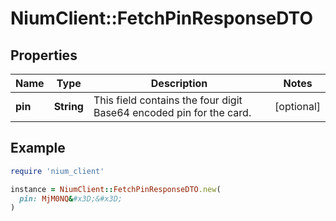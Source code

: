 # NiumClient::FetchPinResponseDTO

## Properties

| Name | Type | Description | Notes |
| ---- | ---- | ----------- | ----- |
| **pin** | **String** | This field contains the four digit Base64 encoded pin for the card. | [optional] |

## Example

```ruby
require 'nium_client'

instance = NiumClient::FetchPinResponseDTO.new(
  pin: MjM0NQ&#x3D;&#x3D;
)
```

